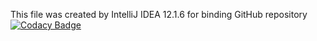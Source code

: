 This file was created by IntelliJ IDEA 12.1.6 for binding GitHub repository
[![Codacy Badge](https://app.codacy.com/project/badge/Grade/0453c1a8bfdf4b039271c691603efc82)](https://www.codacy.com/gh/Akkjon/Fowler/dashboard?utm_source=github.com&amp;utm_medium=referral&amp;utm_content=Akkjon/Fowler&amp;utm_campaign=Badge_Grade)